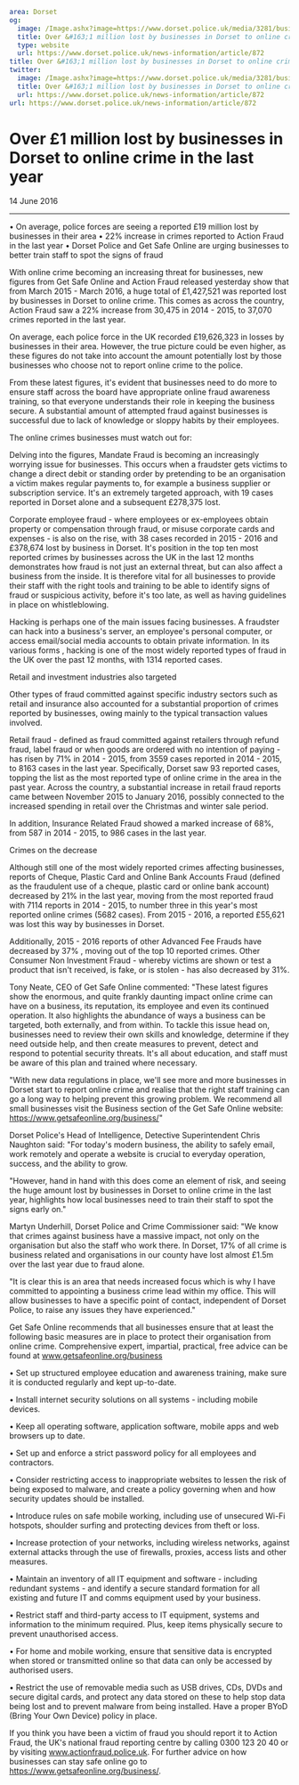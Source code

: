 ```yaml
area: Dorset
og:
  image: /Image.ashx?image=https://www.dorset.police.uk/media/3281/business-cybersafe-poster.pdf&amp;amp;width=150
  title: Over &#163;1 million lost by businesses in Dorset to online crime in the last year
  type: website
  url: https://www.dorset.police.uk/news-information/article/872
title: Over &#163;1 million lost by businesses in Dorset to online crime in the last year |
twitter:
  image: /Image.ashx?image=https://www.dorset.police.uk/media/3281/business-cybersafe-poster.pdf&amp;amp;width=150
  title: Over &#163;1 million lost by businesses in Dorset to online crime in the last year
  url: https://www.dorset.police.uk/news-information/article/872
url: https://www.dorset.police.uk/news-information/article/872
```

# Over £1 million lost by businesses in Dorset to online crime in the last year

14 June 2016

* * *

• On average, police forces are seeing a reported £19 million lost by businesses in their area
• 22% increase in crimes reported to Action Fraud in the last year
• Dorset Police and Get Safe Online are urging businesses to better train staff to spot the signs of fraud

With online crime becoming an increasing threat for businesses, new figures from Get Safe Online and Action Fraud released yesterday show that from March 2015 - March 2016, a huge total of £1,427,521 was reported lost by businesses in Dorset to online crime. This comes as across the country, Action Fraud saw a 22% increase from 30,475 in 2014 - 2015, to 37,070 crimes reported in the last year.

On average, each police force in the UK recorded £19,626,323 in losses by businesses in their area. However, the true picture could be even higher, as these figures do not take into account the amount potentially lost by those businesses who choose not to report online crime to the police.

From these latest figures, it's evident that businesses need to do more to ensure staff across the board have appropriate online fraud awareness training, so that everyone understands their role in keeping the business secure. A substantial amount of attempted fraud against businesses is successful due to lack of knowledge or sloppy habits by their employees.

The online crimes businesses must watch out for:

Delving into the figures, Mandate Fraud is becoming an increasingly worrying issue for businesses. This occurs when a fraudster gets victims to change a direct debit or standing order by pretending to be an organisation a victim makes regular payments to, for example a business supplier or subscription service. It's an extremely targeted approach, with 19 cases reported in Dorset alone and a subsequent £278,375 lost.

Corporate employee fraud - where employees or ex-employees obtain property or compensation through fraud, or misuse corporate cards and expenses - is also on the rise, with 38 cases recorded in 2015 - 2016 and £378,674 lost by business in Dorset. It's position in the top ten most reported crimes by businesses across the UK in the last 12 months demonstrates how fraud is not just an external threat, but can also affect a business from the inside. It is therefore vital for all businesses to provide their staff with the right tools and training to be able to identify signs of fraud or suspicious activity, before it's too late, as well as having guidelines in place on whistleblowing.

Hacking is perhaps one of the main issues facing businesses. A fraudster can hack into a business's server, an employee's personal computer, or access email/social media accounts to obtain private information. In its various forms , hacking is one of the most widely reported types of fraud in the UK over the past 12 months, with 1314 reported cases.

Retail and investment industries also targeted

Other types of fraud committed against specific industry sectors such as retail and insurance also accounted for a substantial proportion of crimes reported by businesses, owing mainly to the typical transaction values involved.

Retail fraud - defined as fraud committed against retailers through refund fraud, label fraud or when goods are ordered with no intention of paying - has risen by 71% in 2014 - 2015, from 3559 cases reported in 2014 - 2015, to 8163 cases in the last year. Specifically, Dorset saw 93 reported cases, topping the list as the most reported type of online crime in the area in the past year. Across the country, a substantial increase in retail fraud reports came between November 2015 to January 2016, possibly connected to the increased spending in retail over the Christmas and winter sale period.

In addition, Insurance Related Fraud showed a marked increase of 68%, from 587 in 2014 - 2015, to 986 cases in the last year.

Crimes on the decrease

Although still one of the most widely reported crimes affecting businesses, reports of Cheque, Plastic Card and Online Bank Accounts Fraud (defined as the fraudulent use of a cheque, plastic card or online bank account) decreased by 21% in the last year, moving from the most reported fraud with 7114 reports in 2014 - 2015, to number three in this year's most reported online crimes (5682 cases). From 2015 - 2016, a reported £55,621 was lost this way by businesses in Dorset.

Additionally, 2015 - 2016 reports of other Advanced Fee Frauds have decreased by 37% , moving out of the top 10 reported crimes. Other Consumer Non Investment Fraud - whereby victims are shown or test a product that isn't received, is fake, or is stolen - has also decreased by 31%.

Tony Neate, CEO of Get Safe Online commented: "These latest figures show the enormous, and quite frankly daunting impact online crime can have on a business, its reputation, its employee and even its continued operation. It also highlights the abundance of ways a business can be targeted, both externally, and from within. To tackle this issue head on, businesses need to review their own skills and knowledge, determine if they need outside help, and then create measures to prevent, detect and respond to potential security threats. It's all about education, and staff must be aware of this plan and trained where necessary.

"With new data regulations in place, we'll see more and more businesses in Dorset start to report online crime and realise that the right staff training can go a long way to helping prevent this growing problem. We recommend all small businesses visit the Business section of the Get Safe Online website: https://www.getsafeonline.org/business/"

Dorset Police's Head of Intelligence, Detective Superintendent Chris Naughton said: "For today's modern business, the ability to safely email, work remotely and operate a website is crucial to everyday operation, success, and the ability to grow.

"However, hand in hand with this does come an element of risk, and seeing the huge amount lost by businesses in Dorset to online crime in the last year, highlights how local businesses need to train their staff to spot the signs early on."

Martyn Underhill, Dorset Police and Crime Commissioner said: "We know that crimes against business have a massive impact, not only on the organisation but also the staff who work there. In Dorset, 17% of all crime is business related and organisations in our county have lost almost £1.5m over the last year due to fraud alone.

"It is clear this is an area that needs increased focus which is why I have committed to appointing a business crime lead within my office. This will allow businesses to have a specific point of contact, independent of Dorset Police, to raise any issues they have experienced."

Get Safe Online recommends that all businesses ensure that at least the following basic measures are in place to protect their organisation from online crime. Comprehensive expert, impartial, practical, free advice can be found at www.getsafeonline.org/business

• Set up structured employee education and awareness training, make sure it is conducted regularly and kept up-to-date.

• Install internet security solutions on all systems - including mobile devices.

• Keep all operating software, application software, mobile apps and web browsers up to date.

• Set up and enforce a strict password policy for all employees and contractors.

• Consider restricting access to inappropriate websites to lessen the risk of being exposed to malware, and create a policy governing when and how security updates should be installed.

• Introduce rules on safe mobile working, including use of unsecured Wi-Fi hotspots, shoulder surfing and protecting devices from theft or loss.

• Increase protection of your networks, including wireless networks, against external attacks through the use of firewalls, proxies, access lists and other measures.

• Maintain an inventory of all IT equipment and software - including redundant systems - and identify a secure standard formation for all existing and future IT and comms equipment used by your business.

• Restrict staff and third-party access to IT equipment, systems and information to the minimum required. Plus, keep items physically secure to prevent unauthorised access.

• For home and mobile working, ensure that sensitive data is encrypted when stored or transmitted online so that data can only be accessed by authorised users.

• Restrict the use of removable media such as USB drives, CDs, DVDs and secure digital cards, and protect any data stored on these to help stop data being lost and to prevent malware from being installed. Have a proper BYoD (Bring Your Own Device) policy in place.

If you think you have been a victim of fraud you should report it to Action Fraud, the UK's national fraud reporting centre by calling 0300 123 20 40 or by visiting www.actionfraud.police.uk. For further advice on how businesses can stay safe online go to https://www.getsafeonline.org/business/.
